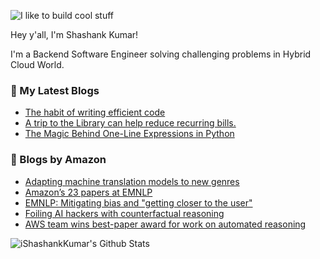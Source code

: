 ![I like to build cool stuff](https://res.cloudinary.com/dt8g3rhcy/image/upload/v1595929574/i_like_to_build_cool_shit._1_nzbwjh.png)

Hey y'all, I'm Shashank Kumar! 

I'm a Backend Software Engineer solving challenging problems in Hybrid Cloud World.

### 📕 My Latest Blogs
<!-- BLOG-POST-LIST:START -->
- [The habit of writing efficient code](https://medium.com/@ishashankkumar/the-habit-of-writing-efficient-code-153b05f04269?source=rss-d24dda280d5f------2)
- [A trip to the Library can help reduce recurring bills.](https://medium.com/swlh/a-trip-to-the-library-can-help-reduce-recurring-bills-23bca495cdf5?source=rss-d24dda280d5f------2)
- [The Magic Behind One-Line Expressions in Python](https://medium.com/swlh/the-magic-behind-one-line-expressions-in-python-816c10180c5c?source=rss-d24dda280d5f------2)
<!-- BLOG-POST-LIST:END -->

### 📕 Blogs by Amazon
<!-- AMAZON-BLOG-POST-LIST:START -->
- [Adapting machine translation models to new genres](https://www.amazon.science/blog/adapting-machine-translation-models-to-new-genres)
- [Amazon’s 23 papers at EMNLP](https://www.amazon.science/blog/amazons-23-papers-at-emnlp)
- [EMNLP: Mitigating bias and &quot;getting closer to the user&quot;](https://www.amazon.science/blog/emnlp-mitigating-bias-and-getting-closer-to-the-user)
- [Foiling AI hackers with counterfactual reasoning](https://www.amazon.science/research-awards/success-stories/foiling-ai-hackers-with-counterfactual-reasoning)
- [AWS team wins best-paper award for work on automated reasoning](https://www.amazon.science/blog/aws-team-wins-best-paper-award-for-work-on-automated-reasoning)
<!-- AMAZON-BLOG-POST-LIST:END -->



<img align="center" alt="iShashankKumar's Github Stats" src="https://github-readme-stats.vercel.app/api?username=ishashankkumar&show_icons=true&hide_border=true" />
